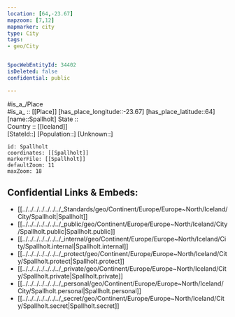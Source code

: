 ```yaml
---
location: [64,-23.67] 
mapzoom: [7,12] 
mapmarker: city 
type: City
tags:
- geo/City


SpocWebEntityId: 34402
isDeleted: false
confidential: public

---
```

#is_a_/Place  
#is_a_ :: [[Place]] 
[has_place_longitude::-23.67] 
[has_place_latitude::64] 
[name::Spallholt] 
State ::  
Country :: [[Iceland]]  
[StateId::] 
[Population::] 
[Unknown::] 


```leaflet
id: Spallholt
coordinates: [[Spallholt]] 
markerFile: [[Spallholt]] 
defaultZoom: 11 
maxZoom: 18
```


## Confidential Links & Embeds: 
- [[../../../../../../../_Standards/geo/Continent/Europe/Europe~North/Iceland/City/Spallholt|Spallholt]] 
- [[../../../../../../../_public/geo/Continent/Europe/Europe~North/Iceland/City/Spallholt.public|Spallholt.public]] 
- [[../../../../../../../_internal/geo/Continent/Europe/Europe~North/Iceland/City/Spallholt.internal|Spallholt.internal]] 
- [[../../../../../../../_protect/geo/Continent/Europe/Europe~North/Iceland/City/Spallholt.protect|Spallholt.protect]] 
- [[../../../../../../../_private/geo/Continent/Europe/Europe~North/Iceland/City/Spallholt.private|Spallholt.private]] 
- [[../../../../../../../_personal/geo/Continent/Europe/Europe~North/Iceland/City/Spallholt.personal|Spallholt.personal]] 
- [[../../../../../../../_secret/geo/Continent/Europe/Europe~North/Iceland/City/Spallholt.secret|Spallholt.secret]] 
